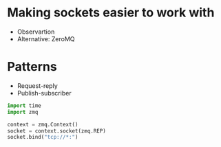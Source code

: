 
# Making  sockets easier to work with
- Observartion
- Alternative: ZeroMQ
# Patterns 
- Request-reply
- Publish-subscriber


```Python
import time
import zmq

context = zmq.Context()
socket = context.socket(zmq.REP)
socket.bind("tcp://*:")
```
